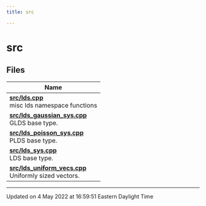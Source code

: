 ```yaml
---
title: src

---
```


# src



## Files

| Name           |
| -------------- |
| **[src/lds.cpp](/lds-ctrl-est/docs/api/files/lds_8cpp/#file-lds.cpp)** <br>misc lds namespace functions  |
| **[src/lds_gaussian_sys.cpp](/lds-ctrl-est/docs/api/files/lds__gaussian__sys_8cpp/#file-lds-gaussian-sys.cpp)** <br>GLDS base type.  |
| **[src/lds_poisson_sys.cpp](/lds-ctrl-est/docs/api/files/lds__poisson__sys_8cpp/#file-lds-poisson-sys.cpp)** <br>PLDS base type.  |
| **[src/lds_sys.cpp](/lds-ctrl-est/docs/api/files/lds__sys_8cpp/#file-lds-sys.cpp)** <br>LDS base type.  |
| **[src/lds_uniform_vecs.cpp](/lds-ctrl-est/docs/api/files/lds__uniform__vecs_8cpp/#file-lds-uniform-vecs.cpp)** <br>Uniformly sized vectors.  |







-------------------------------

Updated on  4 May 2022 at 16:59:51 Eastern Daylight Time

